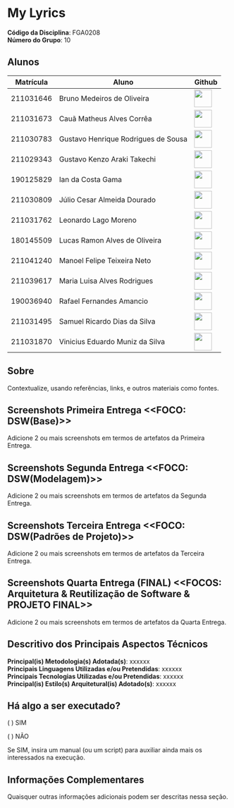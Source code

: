 # My Lyrics
**Código da Disciplina**: FGA0208<br>
**Número do Grupo**: 10<br>

## Alunos
|Matrícula | Aluno | Github |
| -- | -- | -- |
| 211031646  |  Bruno Medeiros de Oliveira | <a href="https://github.com/brunomed"> <img src="https://github.com/brunomed.png" width=40></a> |
| 211031673  |  Cauã Matheus Alves Corrêa | <a href="https://github.com/CauaMatheus"> <img src="https://github.com/CauaMatheus.png" width=40></a> |
| 211030783  |  Gustavo Henrique Rodrigues de Sousa | <a href="https://github.com/gustavokenzo1"> <img src="https://github.com/gustavokenzo1.png" width=40></a> |
| 211029343  |  Gustavo Kenzo Araki Takechi | <a href="https://github.com/GustavoHenriqueRS"> <img src="https://github.com/GustavoHenriqueRS.png" width=40></a> |
| 190125829  |  Ian da Costa Gama | <a href="https://github.com/ian-dcg"> <img src="https://github.com/ian-dcg.png" width=40></a> |
| 211030809  |  Júlio Cesar Almeida Dourado | <a href="https://github.com/typejulio"> <img src="https://github.com/typejulio.png" width=40></a> |
| 211031762  |  Leonardo Lago Moreno | <a href="https://github.com/lelamo2002"> <img src="https://github.com/lelamo2002.png" width=40></a> |
| 180145509  |  Lucas Ramon Alves de Oliveira | <a href="https://github.com/lramon2001"> <img src="https://github.com/lramon2001.png" width=40></a> |
| 211041240  |  Manoel Felipe Teixeira Neto | <a href="https://github.com/Manoel835"> <img src="https://github.com/Manoel835.png" width=40></a> |
| 211039617  |  Maria Luisa Alves Rodrigues | <a href="https://github.com/marialuisa214"> <img src="https://github.com/marialuisa214.png" width=40></a> |
| 190036940  |  Rafael Fernandes Amancio | <a href="https://github.com/Rafael-gc"> <img src="https://github.com/Rafael-gc.png" width=40></a> |
| 211031495  |  Samuel Ricardo Dias da Silva | <a href="https://github.com/SamuelRicardoDS"> <img src="https://github.com/SamuelRicardoDS.png" width=40></a> |
| 211031870  |  Vinicius Eduardo Muniz da Silva | <a href="https://github.com/vinicius-muniz"> <img src="https://github.com/vinicius-muniz.png" width=40></a> |

## Sobre 
Contextualize, usando referências, links, e outros materiais como fontes.

## Screenshots Primeira Entrega <<FOCO: DSW(Base)>>
Adicione 2 ou mais screenshots em termos de artefatos da Primeira Entrega.

## Screenshots Segunda Entrega <<FOCO: DSW(Modelagem)>>
Adicione 2 ou mais screenshots em termos de artefatos da Segunda Entrega.

## Screenshots Terceira Entrega <<FOCO: DSW(Padrões de Projeto)>>
Adicione 2 ou mais screenshots em termos de artefatos da Terceira Entrega.

## Screenshots Quarta Entrega (FINAL) <<FOCOS: Arquitetura & Reutilização de Software & PROJETO FINAL>>
Adicione 2 ou mais screenshots em termos de artefatos da Quarta Entrega.

## Descritivo dos Principais Aspectos Técnicos 
**Principal(is) Metodologia(s) Adotada(s)**: xxxxxx<br>
**Principais Linguagens Utilizadas e/ou Pretendidas**: xxxxxx<br>
**Principais Tecnologias Utilizadas e/ou Pretendidas**: xxxxxx<br>
**Principal(is) Estilo(s) Arquitetural(is) Adotado(s)**: xxxxxx<br>

## Há algo a ser executado?

( ) SIM

( ) NÃO

Se SIM, insira um manual (ou um script) para auxiliar ainda mais os interessados na execução.

## Informações Complementares 
Quaisquer outras informações adicionais podem ser descritas nessa seção.
